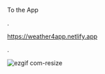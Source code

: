 
To the App

.

https://weather4app.netlify.app



.




![ezgif com-resize](https://user-images.githubusercontent.com/37631578/116175947-30c9ae00-a709-11eb-9327-a7cfd0a1ac18.gif)



